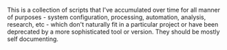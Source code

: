 This is a collection of scripts that I've accumulated over time for all manner of purposes - system configuration, processing, automation, analysis, research, etc - which don't naturally fit in a particular project or have been deprecated by a more sophisticated tool or version. They should be mostly self documenting.